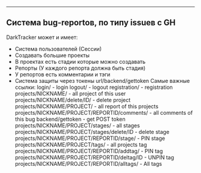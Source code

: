 -------
Система bug-reportов, по типу issueв с GH
-------
DarkTracker может и имеет:
- Система пользователей (Сессии)
- Создавать большие проекты
- В проектах есть стадии которые можно создавать
- Репорты (У каждого репорта должна быть стадия)
- У репортов есть комментарии и тэги
- Система защиты через токены url/backend/gettoken
Самые важные ссылки:
login/ - login
logout/ - logout
registration/ - registration
projects/NICKNAME/ - all project of this user
projects/NICKNAME/delete/ID/ - delete project
projects/NICKNAME/PROJECT/ - all report of this projects
projects/NICKNAME/PROJECT/REPORTID/comments/ - all comments of this bug
backend/gettoken - get POST token
projects/NICKNAME/PROJECT/stages/ - all stages
projects/NICKNAME/PROJECT/stages/delete/ID - delete stage
projects/NICKNAME/PROJECT/REPORTID/stage/ - PIN stage
projects/NICKNAME/PROJECT/tags/ - all projects tag
projects/NICKNAME/PROJECT/REPORTID/addtag/ - PIN tag
projects/NICKNAME/PROJECT/REPORTID/deltag/ID - UNPIN tag
projects/NICKNAME/PROJECT/REPORTID/alltags/ - All tags